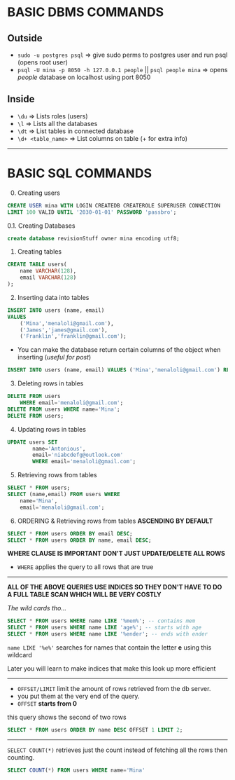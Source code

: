 # BASIC DBMS COMMANDS

## Outside

- `sudo -u postgres psql` => give sudo perms to postgres user and run psql (opens root user)
- `psql -U mina -p 8050 -h 127.0.0.1 people` || `psql people mina` => opens _people_ database on localhost using port 8050

## Inside

- `\du` => Lists roles (users)
- `\l` => Lists all the databases
- `\dt` => List tables in connected database
- `\d+ <table_name>` => List columns on table (+ for extra info)

---

# BASIC SQL COMMANDS

0. Creating users

```sql
CREATE USER mina WITH LOGIN CREATEDB CREATEROLE SUPERUSER CONNECTION
LIMIT 100 VALID UNTIL '2030-01-01' PASSWORD 'passbro';
```

0.1. Creating Databases

```sql
create database revisionStuff owner mina encoding utf8;
```

1. Creating tables

```sql
CREATE TABLE users(
    name VARCHAR(128),
    email VARCHAR(128)
);
```

2. Inserting data into tables

```sql
INSERT INTO users (name, email)
VALUES
    ('Mina','menaloli@gmail.com'),
    ('James','james@gmail.com'),
    ('Franklin','franklin@gmail.com');
```

- You can make the database return certain columns of the object when inserting (_useful for post_)

```sql
INSERT INTO users (name, email) VALUES ('Mina','menaloli@gmail.com') RETURNING name,email;
```

3. Deleting rows in tables

```sql
DELETE FROM users
    WHERE email='menaloli@gmail.com';
DELETE FROM users WHERE name='Mina';
DELETE FROM users;
```

4. Updating rows in tables

```sql
UPDATE users SET
        name='Antonious',
        email='niabcdefg@outlook.com'
        WHERE email='menaloli@gmail.com';
```

5. Retrieving rows from tables

```sql
SELECT * FROM users;
SELECT (name,email) FROM users WHERE
    name='Mina',
    email='menaloli@gmail.com';
```

6. ORDERING & Retrieving rows from tables **ASCENDING BY DEFAULT**

```sql
SELECT * FROM users ORDER BY email DESC;
SELECT * FROM users ORDER BY name, email DESC;
```

**WHERE CLAUSE IS IMPORTANT DON'T JUST UPDATE/DELETE ALL ROWS**

- `WHERE` applies the query to all rows that are true

---

**ALL OF THE ABOVE QUERIES USE INDICES SO THEY DON'T HAVE TO DO A FULL TABLE SCAN WHICH WILL BE VERY COSTLY**

_The wild cards tho..._

```sql
SELECT * FROM users WHERE name LIKE '%mem%'; -- contains mem
SELECT * FROM users WHERE name LIKE 'age%'; -- starts with age
SELECT * FROM users WHERE name LIKE '%ender'; -- ends with ender
```

`name LIKE '%e%'` searches for names that contain the letter **e** using this wildcard

Later you will learn to make indices that make this look up more efficient

---

- `OFFSET/LIMIT` limit the amount of rows retrieved from the db server.
- you put them at the very end of the query.
- `OFFSET` **starts from 0**

this query shows the second of two rows

```sql
SELECT * FROM users ORDER BY name DESC OFFSET 1 LIMIT 2;
```

---

`SELECT COUNT(*)` retrieves just the count instead of fetching all the rows then counting.

```sql
SELECT COUNT(*) FROM users WHERE name='Mina'
```
